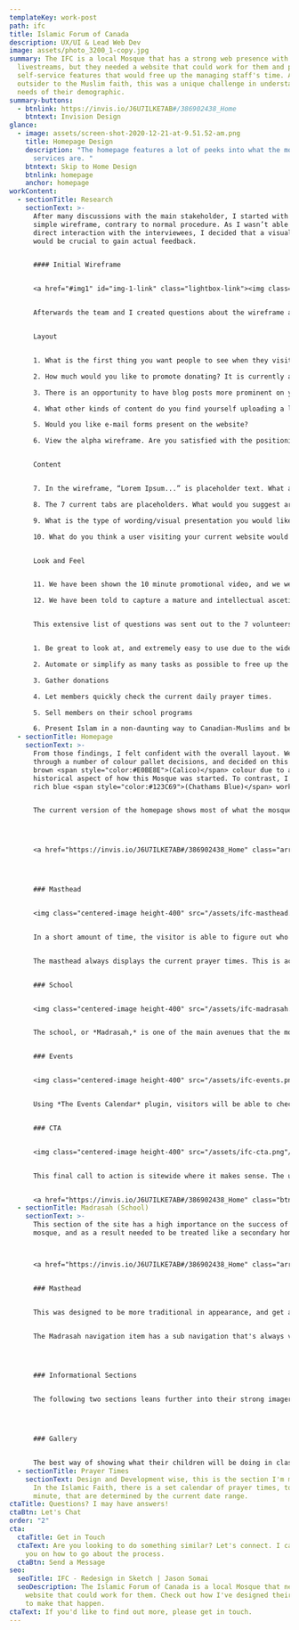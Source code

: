 ```yaml
---
templateKey: work-post
path: ifc
title: Islamic Forum of Canada
description: UX/UI & Lead Web Dev
image: assets/photo_3200_1-copy.jpg
summary: The IFC is a local Mosque that has a strong web presence with numerous
  livestreams, but they needed a website that could work for them and provide
  self-service features that would free up the managing staff's time. As an
  outsider to the Muslim faith, this was a unique challenge in understanding the
  needs of their demographic.
summary-buttons:
  - btnlink: https://invis.io/J6U7ILKE7AB#/386902438_Home
    btntext: Invision Design
glance:
  - image: assets/screen-shot-2020-12-21-at-9.51.52-am.png
    title: Homepage Design
    description: "The homepage features a lot of peeks into what the mosque's main
      services are. "
    btntext: Skip to Home Design
    btnlink: homepage
    anchor: homepage
workContent:
  - sectionTitle: Research
    sectionText: >-
      After many discussions with the main stakeholder, I started with a very
      simple wireframe, contrary to normal procedure. As I wasn’t able to have
      direct interaction with the interviewees, I decided that a visual aide
      would be crucial to gain actual feedback.


      #### Initial Wireframe


      <a href="#img1" id="img-1-link" class="lightbox-link"><img class="inline-image height-400" src="/assets/home.png"/></a><a href="#img-1-link" class="lightbox" id="img1"><span style="background-image: url('/assets/home.png')"></span></a>


      Afterwards the team and I created questions about the wireframe and also in general about the new website.


      Layout


      1. What is the first thing you want people to see when they visit your website, beyond the navigation menu?

      2. How much would you like to promote donating? It is currently a tab in the navigation menu with a separate box highlighting it.

      3. There is an opportunity to have blog posts more prominent on your website. How often do you post blogs and what are they currently used for? How could blogs be otherwise utilized?

      4. What other kinds of content do you find yourself uploading a lot of? Things such as testimonials, videos, livestreams, events, members of community, gallery of pictures etc. How would you like that content to be organized and presented?

      5. Would you like e-mail forms present on the website?

      6. View the alpha wireframe. Are you satisfied with the positioning of the blocks? This is the alpha version, and we randomly placed them wherever. If you prefer a different topography, please detail it below (i.e. do you want the blogs to appear above the events? Do you want the blogs to appear in a different style, such as one highlighted blog previewed, with a link to all other blogs? Are you satisfied with where the map appears? Do you even want a map on the front page? Etc) 


      Content


      7. In the wireframe, “Lorem Ipsum...” is placeholder text. What are the first words that you want users to see when they first look at your website? If we were to include a slider here, what would you want to appear?

      8. The 7 current tabs are placeholders. What would you suggest are the tabs we should include here?

      9. What is the type of wording/visual presentation you would like to use around donations? How would you like the user to interact with this?

      10. What do you think a user visiting your current website would be doing, other than finding out contact/location information? What do you want them to be doing with this new website?


      Look and Feel


      11. We have been shown the 10 minute promotional video, and we were told that the website would want to capture a similar theme that was presented throughout. In your own words (and to help us understand) what exactly is that theme? What does the “Forum Family” mean to you, and how do we go about capturing that?

      12. We have been told to capture a mature and intellectual ascetic. In your own words, describe what that means to you. What are some guiding tips that we can follow throughout the project to help us stay on track?


      This extensive list of questions was sent out to the 7 volunteers and were answered thoroughly. I was able to extract the main priorities of the mosque and it’s community.


      1. Be great to look at, and extremely easy to use due to the wide demographic of users.

      2. Automate or simplify as many tasks as possible to free up the managing team’s time. Things such as donations, creating events, special function requests (marriage for example)

      3. Gather donations

      4. Let members quickly check the current daily prayer times.

      5. Sell members on their school programs

      6. Present Islam in a non-daunting way to Canadian-Muslims and be an informational resource for the Mosque.
  - sectionTitle: Homepage
    sectionText: >-
      From those findings, I felt confident with the overall layout. We went
      through a number of colour pallet decisions, and decided on this pale
      brown <span style="color:#E0BE8E">(Calico)</span> colour due to a
      historical aspect of how this Mosque was started. To contrast, I felt a
      rich blue <span style="color:#123C69">(Chathams Blue)</span> worked well.


      The current version of the homepage shows most of what the mosque offers, without being overwhelming.




      <a href="https://invis.io/J6U7ILKE7AB#/386902438_Home" class="arrow-btn">Full Home Page</a>




      ### Masthead


      <img class="centered-image height-400" src="/assets/ifc-masthead.png"/>


      In a short amount of time, the visitor is able to figure out who the website is for, what it is about, and it's main objectives.


      The masthead always displays the current prayer times. This is achieved by using Advanced Custom Fields, and filling in a large repeater. The logic to detect what prayer period should be displayed is by checking when the "start" date is, and comparing that to the current date. 


      ### School


      <img class="centered-image height-400" src="/assets/ifc-madrasah.png"/>


      The school, or *Madrasah,* is one of the main avenues that the mosque collects donations. It is an after school and weekend program that children participate in and learn more about their faith, as well as some fun mixed in. As it is one of the larger contributors to their bottom line, I chose to make this portion of the page a testimonial call to action section.


      ### Events


      <img class="centered-image height-400" src="/assets/ifc-events.png"/>


      Using *The Events Calendar* plugin, visitors will be able to check out the latest events that go on. During the pandemic, the mosque has resorted to using livestreams as a way to reach their followers, and the inner event pages will be able to host their livestreams via YouTube.


      ### CTA


      <img class="centered-image height-400" src="/assets/ifc-cta.png"/>


      This final call to action is sitewide where it makes sense. The usage of the background popping above a darker off-white background really makes it more eye-catching then a regular banner type of CTA.


      <a href="https://invis.io/J6U7ILKE7AB#/386902438_Home" class="btn outline">Full Home Page</a>
  - sectionTitle: Madrasah (School)
    sectionText: >-
      This section of the site has a high importance on the success of the
      mosque, and as a result needed to be treated like a secondary homepage. 



      <a href="https://invis.io/J6U7ILKE7AB#/386902438_Home" class="arrow-btn">Full Madrasah Page Design</a> 


      ### Masthead


      This was designed to be more traditional in appearance, and get a strong message across that will hopefully encourage the user to enroll their child. There was a lot of strong imagery that the managing team already had, so I chose to lean into that more.


      The Madrasah navigation item has a sub navigation that's always visible when on any page that's related to it.




      ### Informational Sections


      The following two sections leans further into their strong imagery, and provides a spot for the team drive home the philosophy that drives their school. I decided to make a single link out to a curriculum page, to restrict information overload.  




      ### Gallery


      The best way of showing what their children will be doing in class is with photographic evidence. The gallery is a preview of a full gallery page, and it generates feelings of trust. I put this at the bottom because the only it's likely some users would reach the bottom of the page without taking an action in search of finding reasons to trust the program.
  - sectionTitle: Prayer Times
    sectionText: Design and Development wise, this is the section I'm most proud of.
      In the Islamic Faith, there is a set calendar of prayer times, to the
      minute, that are determined by the current date range.
ctaTitle: Questions? I may have answers!
ctaBtn: Let's Chat
order: "2"
cta:
  ctaTitle: Get in Touch
  ctaText: Are you looking to do something similar? Let's connect. I can advise
    you on how to go about the process.
  ctaBtn: Send a Message
seo:
  seoTitle: IFC - Redesign in Sketch | Jason Somai
  seoDescription: The Islamic Forum of Canada is a local Mosque that needed a
    website that could work for them. Check out how I've designed their new site
    to make that happen.
ctaText: If you'd like to find out more, please get in touch.
---
```

